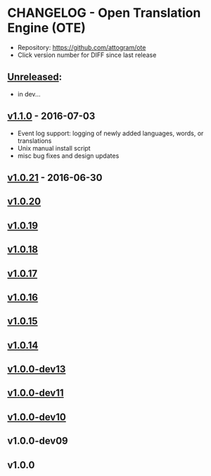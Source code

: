 # CHANGELOG - Open Translation Engine (OTE)
* Repository: https://github.com/attogram/ote
* Click version number for DIFF since last release


## [Unreleased](https://github.com/attogram/ote/compare/v1.1.0...HEAD):
* in dev...

## [v1.1.0](https://github.com/attogram/ote/compare/v1.0.21...v1.1.0) - 2016-07-03
* Event log support: logging of newly added languages, words, or translations
* Unix manual install script
* misc bug fixes and design updates

## [v1.0.21](https://github.com/attogram/ote/compare/v1.0.20...v1.0.21) - 2016-06-30
## [v1.0.20](https://github.com/attogram/ote/compare/v1.0.19...v1.0.20)
## [v1.0.19](https://github.com/attogram/ote/compare/v1.0.18...v1.0.19)
## [v1.0.18](https://github.com/attogram/ote/compare/v1.0.17...v1.0.18)
## [v1.0.17](https://github.com/attogram/ote/compare/v1.0.16...v1.0.17)
## [v1.0.16](https://github.com/attogram/ote/compare/v1.0.15...v1.0.16)
## [v1.0.15](https://github.com/attogram/ote/compare/v1.0.14...v1.0.15)
## [v1.0.14](https://github.com/attogram/ote/compare/v1.0.0-dev13...v1.0.14)
## [v1.0.0-dev13](https://github.com/attogram/ote/compare/v1.0.0-dev11...v1.0.0-dev13)
## [v1.0.0-dev11](https://github.com/attogram/ote/compare/v1.0.0-dev10...v1.0.0-dev11)
## [v1.0.0-dev10](https://github.com/attogram/ote/compare/v1.0.0-dev09...v1.0.0-dev10)
## v1.0.0-dev09
## v1.0.0
